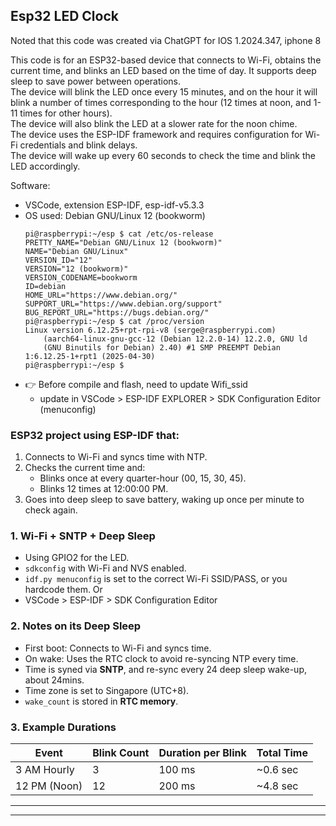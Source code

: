 Esp32 LED Clock
---
Noted that this code was created via ChatGPT for IOS 1.2024.347, iphone 8

This code is for an ESP32-based device that connects to Wi-Fi, obtains the current time,
and blinks an LED based on the time of day. It supports deep sleep to save power between operations.  
The device will blink the LED once every 15 minutes, and on the hour it will blink a number of times
corresponding to the hour (12 times at noon, and 1-11 times for other hours).  
The device will also blink the LED at a slower rate for the noon chime.  
The device uses the ESP-IDF framework and requires configuration for Wi-Fi credentials and blink delays.  
The device will wake up every 60 seconds to check the time and blink the LED accordingly.  

Software:
* VSCode, extension ESP-IDF, esp-idf-v5.3.3
* OS used: Debian GNU/Linux 12 (bookworm)
    ``` terminal
    pi@raspberrypi:~/esp $ cat /etc/os-release
    PRETTY_NAME="Debian GNU/Linux 12 (bookworm)"
    NAME="Debian GNU/Linux"
    VERSION_ID="12"
    VERSION="12 (bookworm)"
    VERSION_CODENAME=bookworm
    ID=debian
    HOME_URL="https://www.debian.org/"
    SUPPORT_URL="https://www.debian.org/support"
    BUG_REPORT_URL="https://bugs.debian.org/"
    pi@raspberrypi:~/esp $ cat /proc/version
    Linux version 6.12.25+rpt-rpi-v8 (serge@raspberrypi.com)
        (aarch64-linux-gnu-gcc-12 (Debian 12.2.0-14) 12.2.0, GNU ld
        (GNU Binutils for Debian) 2.40) #1 SMP PREEMPT Debian 1:6.12.25-1+rpt1 (2025-04-30)
    pi@raspberrypi:~/esp $ 
    ```
*  :point_right:  Before compile and flash, need to update Wifi_ssid
	- update in VSCode > ESP-IDF EXPLORER > SDK Configuration Editor (menuconfig)

### ESP32 project using ESP-IDF that:
1. Connects to Wi-Fi and syncs time with NTP.
2. Checks the current time and:
    * Blinks once at every quarter-hour (00, 15, 30, 45).
    * Blinks 12 times at 12:00:00 PM.
3. Goes into deep sleep to save battery, waking up once per minute to check again.

### 1. Wi-Fi + SNTP + Deep Sleep
* Using GPIO2 for the LED.
* `sdkconfig` with Wi-Fi and NVS enabled.
* `idf.py menuconfig` is set to the correct Wi-Fi SSID/PASS, or you hardcode them. Or
* VSCode > ESP-IDF > SDK Configuration Editor

### 2. Notes on its Deep Sleep
* First boot: Connects to Wi-Fi and syncs time.
* On wake: Uses the RTC clock to avoid re-syncing NTP every time.
* Time is syned via **SNTP**, and re-sync every 24 deep sleep wake-up, about 24mins.
* Time zone is set to Singapore (UTC+8).
* `wake_count` is stored in **RTC memory**.

### 3. Example Durations

| Event        | Blink Count | Duration per Blink | Total Time |
| ------------ | ----------- | ------------------ | ---------- |
| 3 AM Hourly  | 3           | 100 ms             | \~0.6 sec  |
| 12 PM (Noon) | 12          | 200 ms             | \~4.8 sec  |

---
---